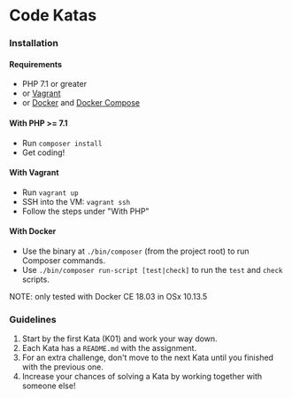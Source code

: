 # Code Katas

### Installation

#### Requirements
* PHP 7.1 or greater
* or [Vagrant](https://www.vagrantup.com/)
* or [Docker](https://www.docker.com/community-edition#/download) and 
[Docker Compose](https://docs.docker.com/compose/install/)

#### With PHP >= 7.1
* Run `composer install`
* Get coding!

#### With Vagrant
* Run `vagrant up`
* SSH into the VM: `vagrant ssh`
* Follow the steps under "With PHP"

#### With Docker
* Use the binary at `./bin/composer` (from the project root) to run Composer commands.
* Use `./bin/composer run-script [test|check]` to run the `test` and `check` scripts.

NOTE: only tested with Docker CE 18.03 in OSx 10.13.5

### Guidelines

1. Start by the first Kata (K01) and work your way down.
2. Each Kata has a `README.md` with the assignment.
3. For an extra challenge, don't move to the next Kata until you finished with the previous one.  
4. Increase your chances of solving a Kata by working together with someone else!
